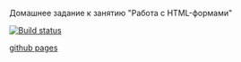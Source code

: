 Домашнее задание к занятию "Работа с HTML-формами"

[![Build status](https://ci.appveyor.com/api/projects/status/vmh9gn7u8pbrca0w?svg=true)](https://ci.appveyor.com/project/Niklles/ahj-form)

[github pages](https://niklles.github.io/ahj_form/)

